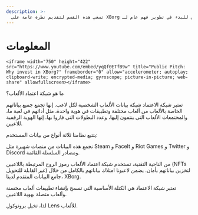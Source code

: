 ```yaml
---
description: >-
  تسعى هذه القسم لتقديم نظرة عامة على XBorg قبل استكشاف القارئ لبقية هذا الوثيقة. هذا هو أفضل مكان للبدء في تطوير فهم عام لـ XBorg.
---
```


# المعلومات

```
<iframe width="750" height="422" src="https://www.youtube.com/embed/yqQf0ETfB9w" title="Public Pitch: Why invest in XBorg?" frameborder="0" allow="accelerometer; autoplay; clipboard-write; encrypted-media; gyroscope; picture-in-picture; web-share" allowfullscreen></iframe>
```

ما هو شبكة اعتماد الألعاب؟

تعتبر شبكة الاعتماد شبكة بيانات الألعاب الشخصية لكل لاعب. إنها تجمع جميع بياناتهم الخاصة بالألعاب من ألعاب مختلفة وتطبيقات في هوية واحدة، مثل أدائهم في لعبة ما، والمجتمعات الألعاب التي ينتمون إليها، وعدد البطولات التي فازوا بها. إنها الهوية الرقمية للاعبين.

يتتبع نظامنا ثلاثة أنواع من بيانات المستخدم:

نجمع هذه البيانات من منصات شهيرة مثل Steam و FaceIt و Riot Games و Twitter و Discord ومصادر السلسلة القائمة.

من الناحية التقنية، تستخدم شبكة اعتماد الألعاب رموز الروح المرتبطة باللاعبين (NFTs غير القابلة للتحويل) لتخزين بياناتهم بأمان. يضمن لاعبونا امتلاك بياناتهم بالكامل من خلال جامع البيانات المتقدم لدينا، XBorg.

تعتبر شبكة الاعتماد هي الكتلة الأساسية التي تسمح بإنشاء تطبيقات ألعاب محسنة وألعاب متصلة بهوية اللاعبين.

لذا، تخيل بروتوكول Lens للألعاب.